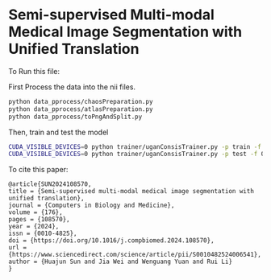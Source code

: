 # Semi-supervised Multi-modal Medical Image Segmentation with Unified Translation 

To Run this file:

First Process the data into the nii files.

```bash
python data_pprocess/chaosPreparation.py
python data_pprocess/atlasPreparation.py
python data_pprocess/toPngAndSplit.py
```

Then, train and test the model
```bash
CUDA_VISIBLE_DEVICES=0 python trainer/uganConsisTrainer.py -p train -f 0
CUDA_VISIBLE_DEVICES=0 python trainer/uganConsisTrainer.py -p test -f 0 -i 000 -wh best
```

To cite this paper:

```
@article{SUN2024108570,
title = {Semi-supervised multi-modal medical image segmentation with unified translation},
journal = {Computers in Biology and Medicine},
volume = {176},
pages = {108570},
year = {2024},
issn = {0010-4825},
doi = {https://doi.org/10.1016/j.compbiomed.2024.108570},
url = {https://www.sciencedirect.com/science/article/pii/S0010482524006541},
author = {Huajun Sun and Jia Wei and Wenguang Yuan and Rui Li}
}
```
